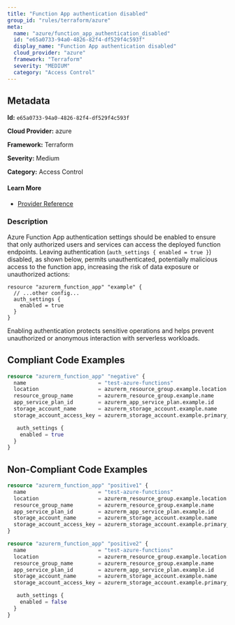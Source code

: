 ```yaml
---
title: "Function App authentication disabled"
group_id: "rules/terraform/azure"
meta:
  name: "azure/function_app_authentication_disabled"
  id: "e65a0733-94a0-4826-82f4-df529f4c593f"
  display_name: "Function App authentication disabled"
  cloud_provider: "azure"
  framework: "Terraform"
  severity: "MEDIUM"
  category: "Access Control"
---
```

## Metadata

**Id:** `e65a0733-94a0-4826-82f4-df529f4c593f`

**Cloud Provider:** azure

**Framework:** Terraform

**Severity:** Medium

**Category:** Access Control

#### Learn More

 - [Provider Reference](https://registry.terraform.io/providers/hashicorp/azurerm/latest/docs/resources/function_app#auth_settings)

### Description

 Azure Function App authentication settings should be enabled to ensure that only authorized users and services can access the deployed function endpoints. Leaving authentication (`auth_settings { enabled = true }`) disabled, as shown below, permits unauthenticated, potentially malicious access to the function app, increasing the risk of data exposure or unauthorized actions:

```
resource "azurerm_function_app" "example" {
  // ...other config...
  auth_settings {
    enabled = true
  }
}
```

Enabling authentication protects sensitive operations and helps prevent unauthorized or anonymous interaction with serverless workloads.


## Compliant Code Examples
```terraform
resource "azurerm_function_app" "negative" {
  name                       = "test-azure-functions"
  location                   = azurerm_resource_group.example.location
  resource_group_name        = azurerm_resource_group.example.name
  app_service_plan_id        = azurerm_app_service_plan.example.id
  storage_account_name       = azurerm_storage_account.example.name
  storage_account_access_key = azurerm_storage_account.example.primary_access_key

   auth_settings {
    enabled = true
  }
}

```
## Non-Compliant Code Examples
```terraform
resource "azurerm_function_app" "positive1" {
  name                       = "test-azure-functions"
  location                   = azurerm_resource_group.example.location
  resource_group_name        = azurerm_resource_group.example.name
  app_service_plan_id        = azurerm_app_service_plan.example.id
  storage_account_name       = azurerm_storage_account.example.name
  storage_account_access_key = azurerm_storage_account.example.primary_access_key
}

```

```terraform
resource "azurerm_function_app" "positive2" {
  name                       = "test-azure-functions"
  location                   = azurerm_resource_group.example.location
  resource_group_name        = azurerm_resource_group.example.name
  app_service_plan_id        = azurerm_app_service_plan.example.id
  storage_account_name       = azurerm_storage_account.example.name
  storage_account_access_key = azurerm_storage_account.example.primary_access_key

   auth_settings {
    enabled = false
  }
}

```